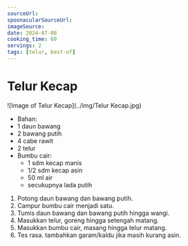 ```yaml
---
sourceUrl: 
spoonacularSourceUrl: 
imageSource: 
date: 2024-07-08
cooking_time: 60
servings: 2
tags: [telur, best-of]
---
```

# Telur Kecap

![Image of Telur Kecap](../img/Telur Kecap.jpg)

- Bahan:
- 1 daun bawang
- 2 bawang putih
- 4 cabe rawit
- 2 telur
- Bumbu cair:
  - 1 sdm kecap manis
  - 1/2 sdm kecap asin
  - 50 ml air
  - secukupnya lada putih

1. Potong daun bawang dan bawang putih.
2. Campur bumbu cair menjadi satu.
3. Tumis daun bawang dan bawang putih hingga wangi.
4. Masukkan telur, goreng hingga setengah matang.
5. Masukkan bumbu cair, masang hingga telur matang.
6. Tes rasa. tambahkan garam/kaldu jika masih kurang asin.
